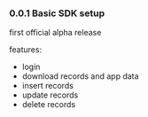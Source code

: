 ### 0.0.1 Basic SDK setup
first official alpha release

features:
- login
- download records and app data
- insert records
- update records
- delete records